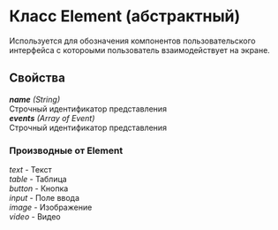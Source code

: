 # Класс Element (абстрактный)
Используется для обозначения компонентов пользовательского интерфейса с котороыми пользователь взаимодействует на экране.

## Свойства
_**name** (String)_  
Строчный идентификатор представления  
_**events** (Array of Event)_  
Строчный идентификатор представления  

### Производные от Element
_text_ - Текст  
_table_ - Таблица  
_button_ - Кнопка  
_input_ - Поле ввода  
_image_ - Изображение  
_video_ - Видео
